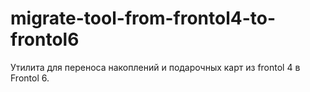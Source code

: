 # migrate-tool-from-frontol4-to-frontol6
Утилита для переноса накоплений и подарочных карт из frontol 4 в Frontol 6.

